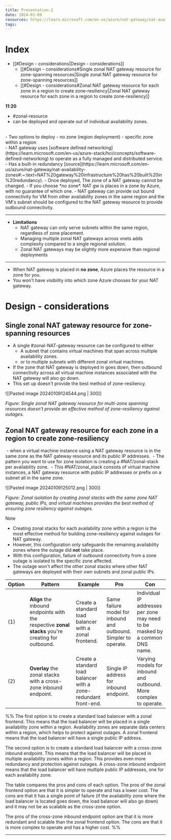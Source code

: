 ```yaml
---
title: Presentation-2
date: 2024-01-09
resources: https://learn.microsoft.com/en-us/azure/nat-gateway/nat-availability-zones
tags:
---
```

# Index

- [[#Design - considerations|Design - considerations]]
	- [[#Design - considerations#Single zonal NAT gateway resource for zone-spanning resources|Single zonal NAT gateway resource for zone-spanning resources]]
	- [[#Design - considerations#Zonal NAT gateway resource for each zone in a region to create zone-resiliency|Zonal NAT gateway resource for each zone in a region to create zone-resiliency]]


**11:20**

- #zonal-resource
- can be deployed and operate out of individual availability zones.
<br>
- Two options to deploy
	- no zone (region deployment)
	- specific zone within a region
<br>
- NAT gateway uses [software defined networking](https://learn.microsoft.com/en-us/azure-stack/hci/concepts/software-defined-networking) to operate as a fully managed and distributed service.
- Has a built-in redundancy [source](https://learn.microsoft.com/en-us/azure/nat-gateway/nat-availability-zones#:~:text=NAT%20gateway%20infrastructure%20has%20built%20in%20redundancy).
- Once deployed, The zone of a NAT gateway cannot be changed.
- If you choose *no zone*. NAT gw is places in a zone by Azure, with no guarantee of which one.
- NAT gateway can provide out bound connectivity for VM from other availability zones in the same region and the VM's subnet should be configured to the NAT gateway resource to provide outbound connectivity.

---
- **Limitations**
	- NAT gateway can only serve subnets within the same region, regardless of zone placement.
	- Managing multiple zonal NAT gateways across vnets adds complexity compared to a single regional solution.
	- Zonal NAT gateways may be slightly more expensive than regional deployments

---
- When NAT gateway is placed in **no zone**, Azure places the resource in a zone for you.
- You won't have visibility into which zone Azure chooses for your NAT gateway.

# Design - considerations

## Single zonal NAT gateway resource for zone-spanning resources

- A single #zonal-NAT-gateway resource can be configured to either
	- A subnet that contains virtual machines that span across multiple availability zones.
	- or to multiple subnets with different zonal virtual machines.
- If the zone that NAT gateway is deployed in goes down, then outbound connectivity across all virtual machine instances associated with the NAT gateway will also go down.
- This set up doesn't provide the best method of zone-resiliency.

![[Pasted image 20240109124544.png | 300]]

_Figure: Single zonal NAT gateway resource for multi-zone spanning resources doesn't provide an effective method of zone-resiliency against outages._

## Zonal NAT gateway resource for each zone in a region to create zone-resiliency

 - when a virtual machine instance using a NAT gateway resource is in the same zone as the NAT gateway resource and its public IP addresses.
 - The pattern you want to use for zone isolation is creating a #NAT/zonal-stack per availability zone.
 - This #NAT/zonal_stack consists of virtual machine instances, a NAT gateway resource with public IP addresses or prefix on a subnet all in the same zone.

![[Pasted image 20240109125012.png | 300]]

_Figure: Zonal isolation by creating zonal stacks with the same zone NAT gateway, public IPs, and virtual machines provides the best method of ensuring zone resiliency against outages._

> [!note]
> - Creating zonal stacks for each availability zone within a region is the most effective method for building zone-resiliency against outages for NAT gateway. 
> - However, this configuration only safeguards the remaining availability zones where the outage did **not** take place.
> - With this configuration, failure of outbound connectivity from a zone outage is isolated to the specific zone affected.
> - The outage won't affect the other zonal stacks where other NAT gateways are deployed with their own subnets and zonal public IPs.


|Option|Pattern|Example|Pro|Con|
|---|---|---|---|---|
|(1)|**Align** the inbound endpoints with the respective **zonal stacks** you're creating for outbound.|Create a standard load balancer with a zonal frontend.|Same failure model for inbound and outbound. Simpler to operate.|Individual IP addresses per zone may need to be masked by a common DNS name.|
|(2)|**Overlay** the zonal stacks with a cross-zone inbound endpoint.|Create a standard load balancer with a zone-redundant front-end.|Single IP address for inbound endpoint.|Varying models for inbound and outbound. More complex to operate.|

%%
The first option is to create a standard load balancer with a zonal frontend. This means that the load balancer will be placed in a single availability zone within a region. Availability zones are separate data centers within a region, which helps to protect against outages. A zonal frontend means that the load balancer will have a single public IP address.

The second option is to create a standard load balancer with a cross-zone inbound endpoint. This means that the load balancer will be placed in multiple availability zones within a region. This provides even more redundancy and protection against outages. A cross-zone inbound endpoint means that the load balancer will have multiple public IP addresses, one for each availability zone.

The table compares the pros and cons of each option. The pros of the zonal frontend option are that it is simpler to operate and has a lower cost. The cons are that it has a single point of failure (if the availability zone where the load balancer is located goes down, the load balancer will also go down) and it may not be as scalable as the cross-zone option.

The pros of the cross-zone inbound endpoint option are that it is more redundant and scalable than the zonal frontend option. The cons are that it is more complex to operate and has a higher cost.
%%

---